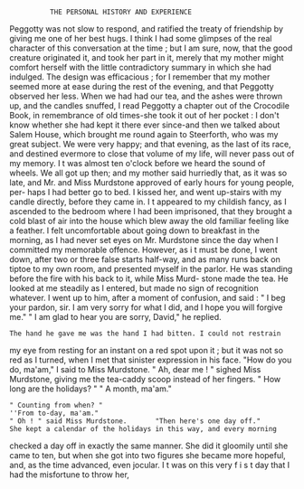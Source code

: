               THE PERSONAL HISTORY AND EXPERIENCE

   Peggotty was not slow to respond, and ratified the treaty of friendship
by giving me one of her best hugs. I think I had some glimpses of the
real character of this conversation at the time ; but I am sure, now, that
the good creature originated it, and took her part in it, merely that my
mother might comfort herself with the little contradictory summary in
which she had indulged. The design was efficacious ; for I remember that
my mother seemed more at ease during the rest of the evening, and that
Peggotty observed her less.
   When we had had our tea, and the ashes were thrown up, and the
candles snuffed, I read Peggotty a chapter out of the Crocodile Book, in
remembrance of old times-she took it out of her pocket : I don't know
whether she had kept it there ever since-and then we talked about Salem
House, which brought me round again to Steerforth, who was my great
subject. We were very happy; and that evening, as the last of its race,
and destined evermore to close that volume of my life, will never pass out
of my memory.
   I t was almost ten o'clock before we heard the sound of wheels. We
all got up then; and my mother said hurriedly that, as it was so late, and
Mr. and Miss Murdstone approved of early hours for young people, per-
haps I had better go to bed. I kissed her, and went up-stairs with my
candle directly, before they came in. I t appeared to my childish fancy, as
I ascended to the bedroom where I had been imprisoned, that they brought
a cold blast of air into the house which blew away the old familiar feeling
like a feather.
    I felt uncomfortable about going down to breakfast in the morning, as
I had never set eyes on Mr. Murdstone since the day when I committed
my memorable offence. However, as i t must be done, I went down, after
two or three false starts half-way, and as many runs back on tiptoe to my
 own room, and presented myself in the parlor.
    He was standing before the fire with his back to it, while Miss Murd-
 stone made the tea. He looked at me steadily as I entered, but made no
 sign of recognition whatever.
    I went up to him, after a moment of confusion, and said : " I beg your
pardon, sir. I am very sorry for what I did, and I hope you will
forgive me."
    " I am glad to hear you are sorry, David," he replied.

    The hand he gave me was the hand I had bitten. I could not restrain
my eye from resting for an instant on a red spot upon it ; but it was not
so red as I turned, when I met that sinister expression in his face.
    "How do you do, ma'am," I said to Miss Murdstone.
    " Ah, dear me ! " sighed Miss Murdstone, giving me the tea-caddy
 scoop instead of her fingers. " How long are the holidays? "
    " A month, ma'am."

    " Counting from when? "
    ''From to-day, ma'am."
    " Oh ! " said Miss Murdstone.       "Then here's one day off."
    She kept a calendar of the holidays in this way, and every morning
 checked a day off in exactly the same manner. She did it gloomily until
 she came to ten, but when she got into two figures she became more
 hopeful, and, as the time advanced, even jocular.
    I t was on this very f i s t day that I had the misfortune to throw her,
